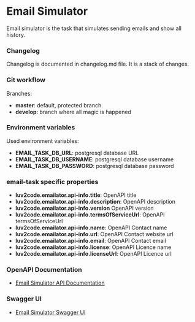
# **Email Simulator**

Email simulator is the task that simulates sending emails and show all history.

### Changelog

Changelog is documented in changelog.md file. It is a stack of changes.

### Git workflow

Branches:
* **master**: default, protected branch.
* **develop**: branch where all magic is happened

### Environment variables

Used environment variables:
* **EMAIL_TASK_DB_URL**: postgresql database URL
* **EMAIL_TASK_DB_USERNAME**: postgresql database username
* **EMAIL_TASK_DB_PASSWORD**: postgresql database password

### email-task specific properties

* **luv2code.emailator.api-info.title**: OpenAPI title
* **luv2code.emailator.api-info.description**: OpenAPI description
* **luv2code.emailator.api-info.version** OpenAPI version
* **luv2code.emailator.api-info.termsOfServiceUrl**: OpenAPI termsOfServiceUrl
* **luv2code.emailator.api-info.name**: OpenAPI Contact name
* **luv2code.emailator.api-info.url**: OpenAPI Contact website url
* **luv2code.emailator.api-info.email**: OpenAPI Contact email
* **luv2code.emailator.api-info.license**: OpenAPI Licence name
* **luv2code.emailator.api-info.licenseUrl**: OpenAPI Licence url

### OpenAPI Documentation
* [Email Simulator API Documentation](http://localhost:8080/v3/api-docs)

### Swagger UI
* [Email Simulator Swagger UI](http://localhost:8080/swagger-ui/index.html/)
